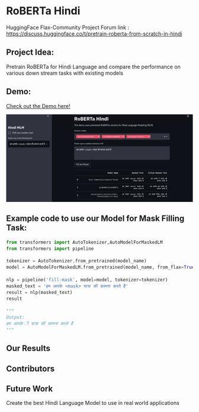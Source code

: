 # RoBERTa Hindi

HuggingFace Flax-Community Project Forum link  : https://discuss.huggingface.co/t/pretrain-roberta-from-scratch-in-hindi

## Project Idea:
Pretrain RoBERTa for Hindi Language and compare the performance on various down stream tasks with existing models

## Demo:

[Check out the Demo here!](https://huggingface.co/spaces/flax-community/roberta-hindi)

![roberta_hindi_demo](./images/roberta_hindi_demo.png)

## Example code to use our Model for Mask Filling Task:
```python
from transformers import AutoTokenizer,AutoModelForMaskedLM
from transformers import pipeline

tokenizer = AutoTokenizer.from_pretrained(model_name)
model = AutoModelForMaskedLM.from_pretrained(model_name, from_flax=True)

nlp = pipeline('fill-mask', model=model, tokenizer=tokenizer)
masked_text = 'हम आपके <mask> यात्रा की कामना करते हैं'
result = nlp(masked_text)
result

"""
Output:
हम आपके ी यात्रा की कामना करते हैं
"""
```

## Our Results

## Contributors

## Future Work
Create the best Hindi Language Model to use in real world applications

